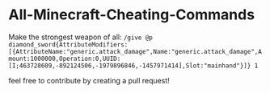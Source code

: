 # All-Minecraft-Cheating-Commands

Make the strongest weapon of all: `/give @p diamond_sword{AttributeModifiers:[{AttributeName:"generic.attack_damage",Name:"generic.attack_damage",Amount:1000000,Operation:0,UUID:[I;463728609,-892124506,-1979896846,-1457971414],Slot:"mainhand"}]} 1`

feel free to contribute by creating a pull request!
